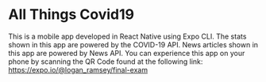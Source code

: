 # All Things Covid19

This is a mobile app developed in React Native using Expo CLI. The stats shown in this app are powered by the COVID-19 API. News articles shown in this app are powered by News API. You can experience this app on your phone by scanning the QR Code found at the following link: https://expo.io/@logan_ramsey/final-exam
